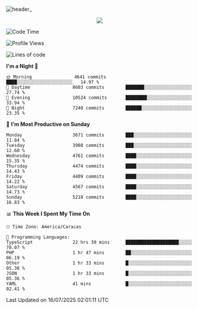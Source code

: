![header_](https://github.com/user-attachments/assets/4010d822-ccdc-4198-b608-18c773338d18)


<p align="center">
  <a href="http://www.github.com/thevacs">
    <img src="https://github-readme-streak-stats.herokuapp.com/?user=thevacs&stroke=ffffff&background=1c1917&ring=0891b2&fire=0891b2&currStreakNum=ffffff&currStreakLabel=0891b2&sideNums=ffffff&sideLabels=ffffff&dates=ffffff&hide_border=true" />
  </a>
</p>

<!--START_SECTION:waka-->
![Code Time](http://img.shields.io/badge/Code%20Time-3%2C530%20hrs%2021%20mins-blue)

![Profile Views](http://img.shields.io/badge/Profile%20Views-0-blue)

![Lines of code](https://img.shields.io/badge/From%20Hello%20World%20I%27ve%20Written-4.5%20million%20lines%20of%20code-blue)

**I'm a Night 🦉** 

```text
🌞 Morning                4641 commits        ████░░░░░░░░░░░░░░░░░░░░░   14.97 % 
🌆 Daytime                8603 commits        ███████░░░░░░░░░░░░░░░░░░   27.74 % 
🌃 Evening                10524 commits       ████████░░░░░░░░░░░░░░░░░   33.94 % 
🌙 Night                  7240 commits        ██████░░░░░░░░░░░░░░░░░░░   23.35 % 
```
📅 **I'm Most Productive on Sunday** 

```text
Monday                   3671 commits        ███░░░░░░░░░░░░░░░░░░░░░░   11.84 % 
Tuesday                  3908 commits        ███░░░░░░░░░░░░░░░░░░░░░░   12.60 % 
Wednesday                4761 commits        ████░░░░░░░░░░░░░░░░░░░░░   15.35 % 
Thursday                 4474 commits        ████░░░░░░░░░░░░░░░░░░░░░   14.43 % 
Friday                   4409 commits        ████░░░░░░░░░░░░░░░░░░░░░   14.22 % 
Saturday                 4567 commits        ████░░░░░░░░░░░░░░░░░░░░░   14.73 % 
Sunday                   5218 commits        ████░░░░░░░░░░░░░░░░░░░░░   16.83 % 
```


📊 **This Week I Spent My Time On** 

```text
🕑︎ Time Zone: America/Caracas

💬 Programming Languages: 
TypeScript               22 hrs 39 mins      ████████████████████░░░░░   78.07 % 
PHP                      1 hr 47 mins        ██░░░░░░░░░░░░░░░░░░░░░░░   06.19 % 
Other                    1 hr 33 mins        █░░░░░░░░░░░░░░░░░░░░░░░░   05.38 % 
JSON                     1 hr 33 mins        █░░░░░░░░░░░░░░░░░░░░░░░░   05.36 % 
YAML                     41 mins             █░░░░░░░░░░░░░░░░░░░░░░░░   02.41 % 
```


 Last Updated on 16/07/2025 02:01:11 UTC
<!--END_SECTION:waka-->
